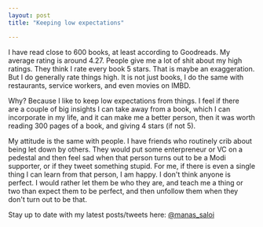 ```yaml
---
layout: post
title: "Keeping low expectations"

---
```


I have read close to 600 books, at least according to Goodreads. My average rating is around 4.27. People give me a lot of shit about my high ratings. They think I rate every book 5 stars. That is maybe an exaggeration. But I do generally rate things high. It is not just books, I do the same with restaurants, service workers, and even movies on IMBD.

Why? Because I like to keep low expectations from things. I feel if there are a couple of big insights I can take away from a book, which I can incorporate in my life, and it can make me a better person, then it was worth reading 300 pages of a book, and giving 4 stars (if not 5).

My attitude is the same with people. I have friends who routinely crib about being let down by others. They would put some enterpreneur or VC on a pedestal and then feel sad when that person turns out to be a Modi supporter, or if they tweet something stupid. For me, if there is even a single thing I can learn from that person, I am happy. I don't think anyone is perfect. I would rather let them be who they are, and teach me a thing or two than expect them to be perfect, and then unfollow them when they don't turn out to be that.

Stay up to date with my latest posts/tweets here: [@manas_saloi](http://twitter.com/manas_saloi)
